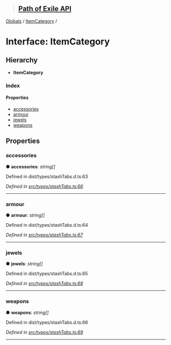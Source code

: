> ## [Path of Exile API](../README.md)

[Globals](../globals.md) / [ItemCategory](itemcategory.md) /

# Interface: ItemCategory

## Hierarchy

* **ItemCategory**

### Index

#### Properties

* [accessories](itemcategory.md#accessories)
* [armour](itemcategory.md#armour)
* [jewels](itemcategory.md#jewels)
* [weapons](itemcategory.md#weapons)

## Properties

###  accessories

● **accessories**: *string[]*

Defined in dist/types/stashTabs.d.ts:63

*Defined in [src/types/stashTabs.ts:66](https://github.com/stephenpoole/poe-api/blob/95fe262/src/types/stashTabs.ts#L66)*

___

###  armour

● **armour**: *string[]*

Defined in dist/types/stashTabs.d.ts:64

*Defined in [src/types/stashTabs.ts:67](https://github.com/stephenpoole/poe-api/blob/95fe262/src/types/stashTabs.ts#L67)*

___

###  jewels

● **jewels**: *string[]*

Defined in dist/types/stashTabs.d.ts:65

*Defined in [src/types/stashTabs.ts:68](https://github.com/stephenpoole/poe-api/blob/95fe262/src/types/stashTabs.ts#L68)*

___

###  weapons

● **weapons**: *string[]*

Defined in dist/types/stashTabs.d.ts:66

*Defined in [src/types/stashTabs.ts:69](https://github.com/stephenpoole/poe-api/blob/95fe262/src/types/stashTabs.ts#L69)*

___